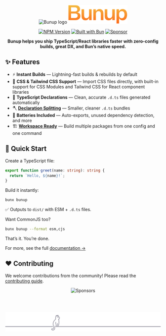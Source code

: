 <!-- markdownlint-disable first-line-h1 -->
<!-- markdownlint-disable-file no-inline-html -->

<div align="center">

  <!-- Logo -->
  <img src="docs/public/logo.svg" height="120" alt="Bunup logo" />

  <!-- Title -->
  <img src="assets/bunup-title.svg" height="60" alt="Bunup" />

  <br />

  [![NPM Version](https://img.shields.io/npm/v/bunup?logo=npm&logoColor=212121&label=version&labelColor=ffc44e&color=212121)](https://npmjs.com/package/bunup)
  [![Built with Bun](https://img.shields.io/badge/Built_with-Bun-fbf0df?logo=bun&labelColor=212121)](https://bun.sh)
  [![Sponsor](https://img.shields.io/badge/sponsor-EA4AAA?logo=githubsponsors&labelColor=FAFAFA)](https://github.com/sponsors/arshad-yaseen)

  <p><b>Bunup helps you ship TypeScript/React libraries faster with zero-config builds, great DX, and Bun’s native speed.</b></p>

</div>

## ✨ Features

- ⚡ **Instant Builds** — Lightning-fast builds & rebuilds by default  
- 🎨 **CSS & Tailwind CSS Support** — Import CSS files directly, with built-in support for CSS Modules and Tailwind CSS for React component libraries
- 📝 **TypeScript Declarations** — Clean, accurate `.d.ts` files generated automatically  
- 🪓 **[Declaration Splitting](https://bunup.dev/docs/guide/typescript-declarations#declaration-splitting)** — Smaller, cleaner `.d.ts` bundles  
- 🔋 **Batteries Included** — Auto-exports, unused dependency detection, and more  
- 🏗️ **[Workspace Ready](https://bunup.dev/docs/guide/workspaces)** — Build multiple packages from one config and one command

## 🚀 Quick Start

Create a TypeScript file:

```ts [src/index.ts]
export function greet(name: string): string {
  return `Hello, ${name}!`;
}
```

Build it instantly:

```sh
bunx bunup
```

✅ Outputs to `dist/` with ESM + `.d.ts` files.

Want CommonJS too?

```sh
bunx bunup --format esm,cjs
```

That’s it. You’re done.

For more, see the full [documentation →](https://bunup.dev)

## ❤️ Contributing

We welcome contributions from the community! Please read the [contributing guide](CONTRIBUTING.md).

<div align="center">

  <img src="https://cdn.jsdelivr.net/gh/arshad-yaseen/static/sponsors.svg" alt="Sponsors" />

<br /><br />

  <img src="assets/cat-footer.svg" alt="______ 🐈‍⬛ _____________" />

</div>
